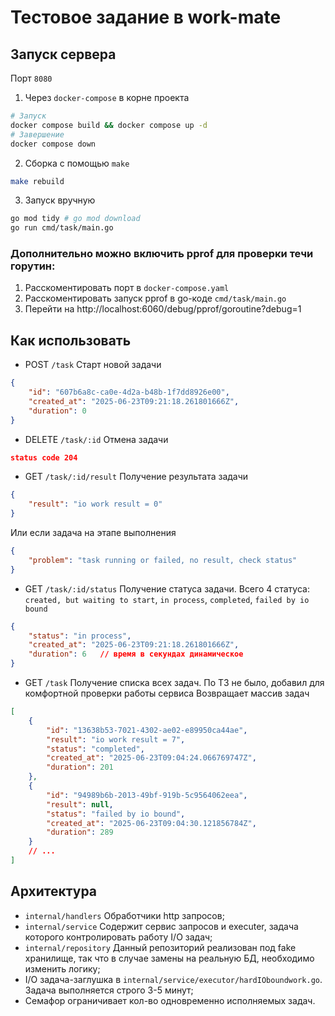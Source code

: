 # Тестовое задание в work-mate

## Запуск сервера
Порт `8080`

1. Через `docker-compose` в корне проекта
```bash
# Запуск
docker compose build && docker compose up -d
# Завершение
docker compose down
```
2. Сборка с помощью `make`
```bash
make rebuild
```
3. Запуск вручную
```bash
go mod tidy # go mod download
go run cmd/task/main.go
```

### Дополнительно можно включить pprof для проверки течи горутин:
1. Расскоментировать порт в `docker-compose.yaml`
2. Расскоментировать запуск pprof в go-коде `cmd/task/main.go`
3. Перейти на http://localhost:6060/debug/pprof/goroutine?debug=1

## Как использовать
- POST `/task`
Старт новой задачи
```json
{
    "id": "607b6a8c-ca0e-4d2a-b48b-1f7dd8926e00",
    "created_at": "2025-06-23T09:21:18.261801666Z",
    "duration": 0
}
```
- DELETE `/task/:id`
Отмена задачи
```json
status code 204
```
- GET `/task/:id/result`
Получение результата задачи
```json
{
    "result": "io work result = 0"
}
```
Или если задача на этапе выполнения
```json
{
    "problem": "task running or failed, no result, check status"
}
```
- GET `/task/:id/status`
Получение статуса задачи. Всего 4 статуса: `created, but waiting to start`, `in process`, `completed`, `failed by io bound`
```json
{
    "status": "in process",
    "created_at": "2025-06-23T09:21:18.261801666Z",
    "duration": 6	// время в секундах динамическое
}
```
- GET `/task`
Получение списка всех задач. По ТЗ не было, добавил для комфортной проверки работы сервиса
Возвращает массив задач
```json
[
    {
        "id": "13638b53-7021-4302-ae02-e89950ca44ae",
        "result": "io work result = 7",
        "status": "completed",
        "created_at": "2025-06-23T09:04:24.066769747Z",
        "duration": 201
    },
    {
        "id": "94989b6b-2013-49bf-919b-5c9564062eea",
        "result": null,
        "status": "failed by io bound",
        "created_at": "2025-06-23T09:04:30.121856784Z",
        "duration": 289
    }
	// ...
]
```

## Архитектура
- `internal/handlers` Обработчики http запросов;
- `internal/service` Содержит сервис запросов и executer, задача которого контролировать работу I/O задач;
- `internal/repository` Данный репозиторий реализован под fake хранилище, так что в случае замены на реальную БД, необходимо изменить логику;
- I/O задача-заглушка в `internal/service/executor/hardIOboundwork.go`. Задача выполняется строго 3-5 минут;
- Семафор ограничивает кол-во одновременно исполняемых задач.
